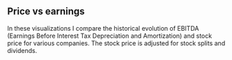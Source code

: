 ## Price vs earnings

In these visualizations I compare the historical evolution of EBITDA (Earnings Before Interest Tax Depreciation and Amortization) and stock price for various companies. The stock price is adjusted for stock splits and dividends.
